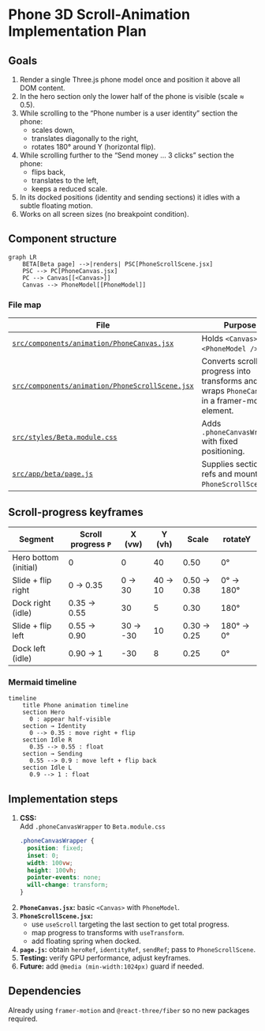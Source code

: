 # Phone 3D Scroll-Animation Implementation Plan

## Goals

1. Render a single Three.js phone model once and position it above all DOM content.
2. In the hero section only the lower half of the phone is visible (scale ≈ 0.5).
3. While scrolling to the “Phone number is a user identity” section the phone:
   - scales down,
   - translates diagonally to the right,
   - rotates 180° around Y (horizontal flip).
4. While scrolling further to the “Send money … 3 clicks” section the phone:
   - flips back,
   - translates to the left,
   - keeps a reduced scale.
5. In its docked positions (identity and sending sections) it idles with a subtle floating motion.
6. Works on all screen sizes (no breakpoint condition).

## Component structure

```mermaid
graph LR
    BETA[Beta page] -->|renders| PSC[PhoneScrollScene.jsx]
    PSC --> PC[PhoneCanvas.jsx]
    PC --> Canvas[[<Canvas>]]
    Canvas --> PhoneModel[[PhoneModel]]
```

### File map

| File                                                                                             | Purpose                                                                                      |
| ------------------------------------------------------------------------------------------------ | -------------------------------------------------------------------------------------------- |
| [`src/components/animation/PhoneCanvas.jsx`](src/components/animation/PhoneCanvas.jsx)           | Holds `<Canvas>` and `<PhoneModel />`.                                                       |
| [`src/components/animation/PhoneScrollScene.jsx`](src/components/animation/PhoneScrollScene.jsx) | Converts scroll progress into transforms and wraps `PhoneCanvas` in a framer-motion element. |
| [`src/styles/Beta.module.css`](src/styles/Beta.module.css)                                       | Adds `.phoneCanvasWrapper` with fixed positioning.                                           |
| [`src/app/beta/page.js`](src/app/beta/page.js)                                                   | Supplies section refs and mounts `PhoneScrollScene`.                                         |

## Scroll-progress keyframes

| Segment               | Scroll progress `P` | X (vw)   | Y (vh)  | Scale       | rotateY   |
| --------------------- | ------------------- | -------- | ------- | ----------- | --------- |
| Hero bottom (initial) | 0                   | 0        | 40      | 0.50        | 0°        |
| Slide + flip right    | 0 → 0.35            | 0 → 30   | 40 → 10 | 0.50 → 0.38 | 0° → 180° |
| Dock right (idle)     | 0.35 → 0.55         | 30       | 5       | 0.30        | 180°      |
| Slide + flip left     | 0.55 → 0.90         | 30 → -30 | 10      | 0.30 → 0.25 | 180° → 0° |
| Dock left (idle)      | 0.90 → 1            | -30      | 8       | 0.25        | 0°        |

### Mermaid timeline

```mermaid
timeline
    title Phone animation timeline
    section Hero
      0 : appear half-visible
    section → Identity
      0 --> 0.35 : move right + flip
    section Idle R
      0.35 --> 0.55 : float
    section → Sending
      0.55 --> 0.9 : move left + flip back
    section Idle L
      0.9 --> 1 : float
```

## Implementation steps

1. **CSS:**  
   Add `.phoneCanvasWrapper` to `Beta.module.css`
   ```css
   .phoneCanvasWrapper {
     position: fixed;
     inset: 0;
     width: 100vw;
     height: 100vh;
     pointer-events: none;
     will-change: transform;
   }
   ```
2. **`PhoneCanvas.jsx`:** basic `<Canvas>` with `PhoneModel`.
3. **`PhoneScrollScene.jsx`:**
   - use `useScroll` targeting the last section to get total progress.
   - map progress to transforms with `useTransform`.
   - add floating spring when docked.
4. **`page.js`:** obtain `heroRef`, `identityRef`, `sendRef`; pass to `PhoneScrollScene`.
5. **Testing:** verify GPU performance, adjust keyframes.
6. **Future:** add `@media (min-width:1024px)` guard if needed.

## Dependencies

Already using `framer-motion` and `@react-three/fiber` so no new packages required.
